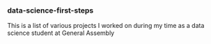 ### data-science-first-steps
This is a list of various projects I worked on during my time as a data science student at General Assembly
